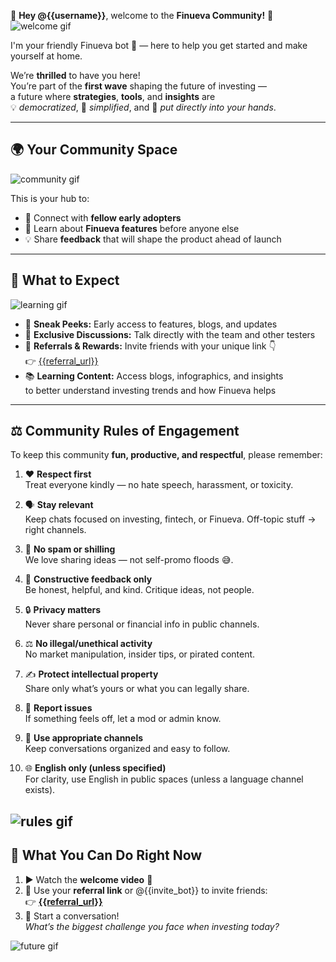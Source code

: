 👋 **Hey @{{username}}**, welcome to the **Finueva Community!** 🎉  
![welcome gif](https://media.giphy.com/media/l0MYt5jPR6QX5pnqM/giphy.gif)

I'm your friendly Finueva bot 🤖 — here to help you get started and make yourself at home.  

We’re **thrilled** to have you here!  
You’re part of the **first wave** shaping the future of investing —  
a future where **strategies**, **tools**, and **insights** are  
💡 *democratized*, 🔧 *simplified*, and 🤝 *put directly into your hands*.  

---

## 🌍 Your Community Space
![community gif](https://media4.giphy.com/media/v1.Y2lkPTc5MGI3NjExZ29uc21xdHc2ZWxyb3RvOXByczRmczVpdmFxczY4OWE0a3psOG1nMiZlcD12MV9pbnRlcm5hbF9naWZfYnlfaWQmY3Q9Zw/sNFTx6GZ1V2o/giphy.gif)

This is your hub to:

- 💬 Connect with **fellow early adopters**
- 🧠 Learn about **Finueva features** before anyone else
- 💡 Share **feedback** that will shape the product ahead of launch

---

## 🔮 What to Expect
![learning gif](https://media.giphy.com/media/5GoVLqeAOo6PK/giphy.gif)

- 🚀 **Sneak Peeks:** Early access to features, blogs, and updates  
- 💬 **Exclusive Discussions:** Talk directly with the team and other testers  
- 🎁 **Referrals & Rewards:** Invite friends with your unique link 👇  
  👉 [{{referral_url}}]({{referral_url}}) 
- 📚 **Learning Content:** Access blogs, infographics, and insights  
  to better understand investing trends and how Finueva helps  


---

## ⚖️ Community Rules of Engagement

To keep this community **fun, productive, and respectful**, please remember:

1. ❤️ **Respect first**  
Treat everyone kindly — no hate speech, harassment, or toxicity.

2. 🗣️ **Stay relevant**  
Keep chats focused on investing, fintech, or Finueva. Off-topic stuff → right channels.

3. 🚫 **No spam or shilling**  
We love sharing ideas — not self-promo floods 😅.

4. 💬 **Constructive feedback only**  
Be honest, helpful, and kind. Critique ideas, not people.

5. 🔒 **Privacy matters**  
Never share personal or financial info in public channels.

6. ⚖️ **No illegal/unethical activity**  
No market manipulation, insider tips, or pirated content.

7. ✍️ **Protect intellectual property**  
Share only what’s yours or what you can legally share.

8. 🧭 **Report issues**  
If something feels off, let a mod or admin know.

9. 📁 **Use appropriate channels**  
Keep conversations organized and easy to follow.

10. 🌐 **English only (unless specified)**  
For clarity, use English in public spaces (unless a language channel exists).

![rules gif](https://media0.giphy.com/media/v1.Y2lkPTc5MGI3NjExcDVmbXg0ZnMya2hicWgwanRvNm9teGJwM3ZvcHhmMnppaHBma201ZCZlcD12MV9pbnRlcm5hbF9naWZfYnlfaWQmY3Q9Zw/Amofse7WcVWaPzTLZb/giphy.gif)
---

## 🚀 What You Can Do Right Now

1. ▶️ Watch the **welcome video** 🎥  
2. 💌 Use your **referral link** or @{{invite_bot}} to invite friends:  
👉 **[{{referral_url}}]({{referral_url}})**
3. 💬 Start a conversation!  
_What’s the biggest challenge you face when investing today?_  

![future gif](https://media2.giphy.com/media/v1.Y2lkPTc5MGI3NjExZ292N2Y5cHAwNW9pNGRjbW00emF1eHlxNDV2cXNxM2I1cXFsaGVqZyZlcD12MV9pbnRlcm5hbF9naWZfYnlfaWQmY3Q9Zw/odhIi5fppDIB99Z6kd/giphy.gif)